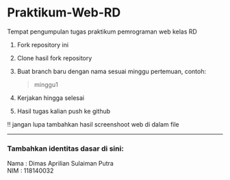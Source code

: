 # Praktikum-Web-RD

Tempat pengumpulan tugas praktikum pemrograman web kelas RD

1. Fork repository ini
2. Clone hasil fork repository
3. Buat branch baru dengan nama sesuai minggu pertemuan, contoh:

   > minggu1

4. Kerjakan hingga selesai
5. Hasil tugas kalian push ke github

:bangbang:
jangan lupa tambahkan hasil screenshoot web di dalam file

<hr>

### Tambahkan identitas dasar di sini:

Nama : Dimas Aprilian Sulaiman Putra
<br>
NIM : 118140032
